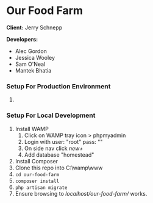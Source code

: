 # Our Food Farm

**Client:** Jerry Schnepp

**Developers:**
- Alec Gordon
- Jessica Wooley
- Sam O'Neal
- Mantek Bhatia


### Setup For Production Environment
1. 

### Setup For Local Development

1. Install WAMP
	1. Click on WAMP tray icon > phpmyadmin
	2. Login with user: "root" pass: ""
	3. On side nav click _new+_
	4. Add database "homestead"
2. Install Composer
3. Clone this repo into C:\wamp\www
4. `cd our-food-farm`
5. `composer install`
6. `php artisan migrate`
7. Ensure browsing to *localhost/our-food-farm/* works.

